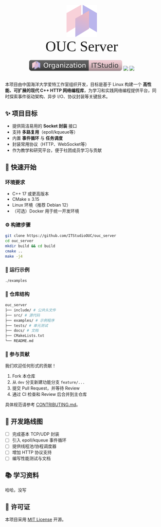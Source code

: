 <br>
<div align="center">
    <img src="docs/爱特logo.svg" width=100/>
</div>
<div align="center">
    <font face="console" size=15>OUC Server</font>
</div>
<br>
<div align="center">
    <img src="docs/Organization-ITstudio-shield.svg"/>
    <img src="https://img.shields.io/badge/Language-C++17-blue">
    <img src="https://img.shields.io/badge/Package-CMake-red">
</div>
<br>

本项目由中国海洋大学爱特工作室组织开发，目标是基于 Linux 构建一个 **高性能、可扩展的现代 C++ HTTP 网络编程库**，为学习和实践网络编程提供平台，同时探索事件驱动架构、异步 I/O、协议封装等关键技术。

## ✨ 项目目标

- 提供简洁易用的 **Socket 封装** 接口
- 支持 **多路复用**（epoll/kqueue等）
- 内置 **事件循环** 与 **任务调度**
- 封装常用协议（HTTP、WebSocket等）
- 作为教学和研究平台，便于社团成员学习与贡献

## 🚀 快速开始

### 环境要求

- C++ 17 或更高版本
- CMake $\geq$ 3.15
- Linux 环境（推荐 Debian 12）
- （可选）Docker 用于统一开发环境

### ⚙️ 构建步骤

```bash
git clone https://github.com/ITStudioOUC/ouc_server
cd ouc_server
mkdir build && cd build
cmake ..
make -j4
```

### 📖 运行示例

```bash
./examples
```

### 📂 仓库结构

```bash
ouc_server
├── include/ # 公共头文件
├── src/ # 源代码
├── examples/ # 示例程序
├── tests/ # 单元测试 
├── docs/ # 文档 
├── CMakeLists.txt 
└── README.md
```

### 🤝 参与贡献

我们欢迎任何形式的贡献！

1. Fork 本仓库
2. 从 `dev` 分支新建功能分支 `feature/...`
3. 提交 Pull Request，并等待 Review
4. 通过 CI 检查和 Review 后合并到主仓库

具体规范请参考 [CONTRIBUTING.md](/docs/CONTRIBUTING.md)。

## 📌 开发路线图

- [ ] 完成基本 TCP/UDP 封装
- [ ] 引入 epoll/kqueue 事件循环
- [ ] 提供线程池/协程调度器
- [ ] 增加 HTTP 协议支持
- [ ] 编写性能测试与文档

## 📚 学习资料

哈哈，没写

## 📜 许可证

本项目采用 [MIT License](/LICENSE) 开源。